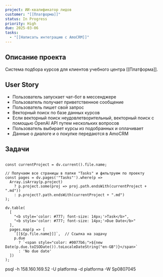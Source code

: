 ```yaml
---
project: ИИ-квалификатор лидов
customer: "[[Платформа]]"
status: In Progress
priority: High
due: 2025-03-06
tasks:
  - "[[Написать интеграцию с AmoCRM]]"
---
```

## Описание проекта

Система подбора курсов для клиентов учебного центра [[Платформа]].

## User Story

- Пользователь запускает чат-бот в мессенджере
- Пользователь получает приветственное сообщение
- Пользователь пишет свой запрос
- Векторный поиск по базе данных курсов
- Если векторный поиск неудовлетворительный, векторный поиск с помощью OpenAI API путем нескольких вопросов
- Пользователь выбирает курсы из подобранных и оплачивает
- Данные о диалоге и о покупке передаются в AmoCRM
## Задачи
```dataviewjs

const currentProject = dv.current().file.name;

// Получаем все страницы в папке "Tasks" и фильтруем по проекту
const pages = dv.pages('"Tasks"').where(p => 
  Array.isArray(p.project)
    ? p.project.some(proj => proj.path.endsWith(currentProject + ".md"))
    : p.project?.path.endsWith(currentProject + ".md")
);

dv.table(
  [
    "<b style='color: #777; font-size: 14px;'>Task</b>",
    "<b style='color: #777; font-size: 14px;'>Due Date</b>"
  ],
  pages.map(p => [
    `[[${p.file.name}]]`,  // Ссылка на задачу
    p.due 
      ? `<span style="color: #0077b6;">${new Date(p.due.toISODate()).toLocaleDateString("en-GB")}</span>` 
      : 'No due date'
  ])
);
```

psql -h 158.160.169.52 -U platforma -d platforma -W
Sp0807045